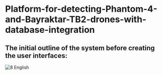 # Platform-for-detecting-Phantom-4-and-Bayraktar-TB2-drones-with-database-integration

## The initial outline of the system before creating the user interfaces:

![8 English](https://github.com/user-attachments/assets/894100d5-5bd1-4217-addd-08635926f2ae)
